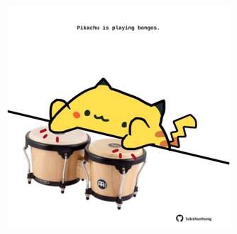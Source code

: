 <!-- built at 01/06/2023, 17:00:49 UTC -->
<p align="center">
  <img width="500" height="500" src="./ReadmeImage.svg">
</p>
